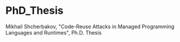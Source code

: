 # PhD_Thesis
Mikhail Shcherbakov, "Code-Reuse Attacks in Managed Programming Languages and Runtimes", Ph.D. Thesis

